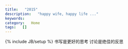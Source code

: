 ```yaml
---
title:   "2015"
description:   "happy wife, happy life ..."
keywords:   
category:   Home
tags:   [] 
---
```



{% include JB/setup %}
书写是更好的思考
讨论是绝佳的反思
